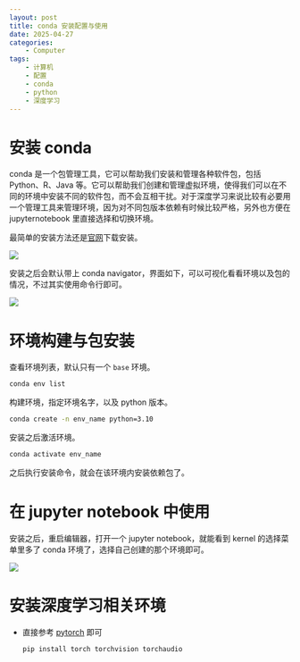```yaml
---
layout: post
title: conda 安装配置与使用
date: 2025-04-27
categories:
    - Computer
tags:
    - 计算机
    - 配置
    - conda
    - python
    - 深度学习
---
```


# 安装 conda

conda 是一个包管理工具，它可以帮助我们安装和管理各种软件包，包括 Python、R、Java 等。它可以帮助我们创建和管理虚拟环境，使得我们可以在不同的环境中安装不同的软件包，而不会互相干扰。对于深度学习来说比较有必要用一个管理工具来管理环境，因为对不同包版本依赖有时候比较严格，另外也方便在 jupyternotebook 里直接选择和切换环境。

最简单的安装方法还是[官网](https://www.anaconda.com/)下载安装。

![](/assets/images/2025-04-27-conda安装配置与使用/conda官网.png)

安装之后会默认带上 conda navigator，界面如下，可以可视化看看环境以及包的情况，不过其实使用命令行即可。

![](/assets/images/2025-04-27-conda安装配置与使用/conda界面.png)

# 环境构建与包安装

查看环境列表，默认只有一个 `base` 环境。

```bash
conda env list
```

构建环境，指定环境名字，以及 python 版本。

```bash
conda create -n env_name python=3.10
```

安装之后激活环境。

```bash
conda activate env_name
```

之后执行安装命令，就会在该环境内安装依赖包了。

# 在 jupyter notebook 中使用

安装之后，重启编辑器，打开一个 jupyter notebook，就能看到 kernel 的选择菜单里多了 conda 环境了，选择自己创建的那个环境即可。

![](/assets/images/2025-04-27-conda安装配置与使用/editor选择conda环境.png)

# 安装深度学习相关环境

- 直接参考 [pytorch](https://pytorch.org/) 即可

    ```bash
    pip install torch torchvision torchaudio
    ```